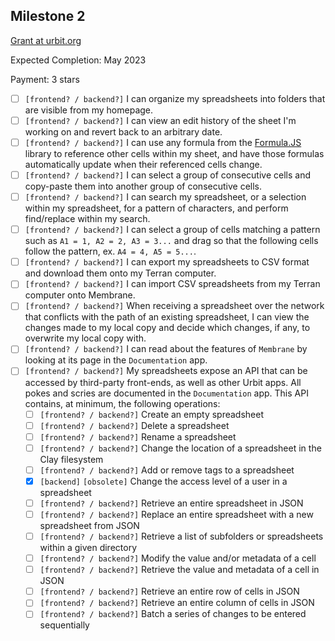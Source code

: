 ## Milestone 2

[Grant at urbit.org](https://urbit.org/grants/membrane)

Expected Completion: May 2023

Payment: 3 stars

- [ ] `[frontend? / backend?]` I can organize my spreadsheets into folders that are visible from my homepage.
- [ ] `[frontend? / backend?]` I can view an edit history of the sheet I'm working on and revert back to an arbitrary date.
- [ ] `[frontend? / backend?]` I can use any formula from the [Formula.JS](https://formulajs.info/) library to reference other cells within my sheet, and have those formulas automatically update when their referenced cells change.
- [ ] `[frontend? / backend?]` I can select a group of consecutive cells and copy-paste them into another group of consecutive cells.
- [ ] `[frontend? / backend?]` I can search my spreadsheet, or a selection within my spreadsheet, for a pattern of characters, and perform find/replace within my search.
- [ ] `[frontend? / backend?]` I can select a group of cells matching a pattern such as `A1 = 1, A2 = 2, A3 = 3...` and drag so that the following cells follow the pattern, ex. `A4 = 4, A5 = 5...`.
- [ ] `[frontend? / backend?]` I can export my spreadsheets to CSV format and download them onto my Terran computer.
- [ ] `[frontend? / backend?]` I can import CSV spreadsheets from my Terran computer onto Membrane.
- [ ] `[frontend? / backend?]` When receiving a spreadsheet over the network that conflicts with the path of an existing spreadsheet, I can view the changes made to my local copy and decide which changes, if any, to overwrite my local copy with.
- [ ] `[frontend? / backend?]` I can read about the features of `Membrane` by looking at its page in the `Documentation` app.
- [ ] `[frontend? / backend?]` My spreadsheets expose an API that can be accessed by third-party front-ends, as well as other Urbit apps. All pokes and scries are documented in the `Documentation` app. This API contains, at minimum, the following operations:
  - [ ] `[frontend? / backend?]` Create an empty spreadsheet
  - [ ] `[frontend? / backend?]` Delete a spreadsheet
  - [ ] `[frontend? / backend?]` Rename a spreadsheet
  - [ ] `[frontend? / backend?]` Change the location of a spreadsheet in the Clay filesystem
  - [ ] `[frontend? / backend?]` Add or remove tags to a spreadsheet
  - [x] `[backend]` `[obsolete]` Change the access level of a user in a spreadsheet
  - [ ] `[frontend? / backend?]` Retrieve an entire spreadsheet in JSON
  - [ ] `[frontend? / backend?]` Replace an entire spreadsheet with a new spreadsheet from JSON
  - [ ] `[frontend? / backend?]` Retrieve a list of subfolders or spreadsheets within a given directory
  - [ ] `[frontend? / backend?]` Modify the value and/or metadata of a cell
  - [ ] `[frontend? / backend?]` Retrieve the value and metadata of a cell in JSON
  - [ ] `[frontend? / backend?]` Retrieve an entire row of cells in JSON
  - [ ] `[frontend? / backend?]` Retrieve an entire column of cells in JSON
  - [ ] `[frontend? / backend?]` Batch a series of changes to be entered sequentially
